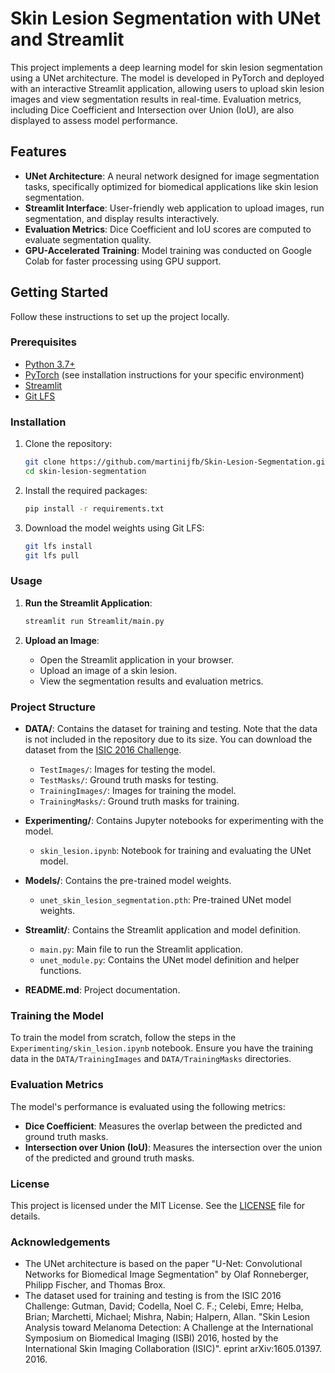 # Skin Lesion Segmentation with UNet and Streamlit

This project implements a deep learning model for skin lesion segmentation using a UNet architecture. The model is developed in PyTorch and deployed with an interactive Streamlit application, allowing users to upload skin lesion images and view segmentation results in real-time. Evaluation metrics, including Dice Coefficient and Intersection over Union (IoU), are also displayed to assess model performance.

## Features

- **UNet Architecture**: A neural network designed for image segmentation tasks, specifically optimized for biomedical applications like skin lesion segmentation.
- **Streamlit Interface**: User-friendly web application to upload images, run segmentation, and display results interactively.
- **Evaluation Metrics**: Dice Coefficient and IoU scores are computed to evaluate segmentation quality.
- **GPU-Accelerated Training**: Model training was conducted on Google Colab for faster processing using GPU support.

## Getting Started

Follow these instructions to set up the project locally.

### Prerequisites

- [Python 3.7+](https://www.python.org/downloads/)
- [PyTorch](https://pytorch.org/) (see installation instructions for your specific environment)
- [Streamlit](https://streamlit.io/)
- [Git LFS](https://git-lfs.github.com/)

### Installation

1. Clone the repository:
    ```sh
    git clone https://github.com/martinijfb/Skin-Lesion-Segmentation.git
    cd skin-lesion-segmentation
    ```

2. Install the required packages:
    ```sh
    pip install -r requirements.txt
    ```

3. Download the model weights using Git LFS:
    ```sh
    git lfs install
    git lfs pull
    ```

### Usage

1. **Run the Streamlit Application**:
    ```sh
    streamlit run Streamlit/main.py
    ```

2. **Upload an Image**:
    - Open the Streamlit application in your browser.
    - Upload an image of a skin lesion.
    - View the segmentation results and evaluation metrics.

### Project Structure

- **DATA/**: Contains the dataset for training and testing. Note that the data is not included in the repository due to its size. You can download the dataset from the [ISIC 2016 Challenge](https://challenge.isic-archive.com/data/).
  - `TestImages/`: Images for testing the model.
  - `TestMasks/`: Ground truth masks for testing.
  - `TrainingImages/`: Images for training the model.
  - `TrainingMasks/`: Ground truth masks for training.

- **Experimenting/**: Contains Jupyter notebooks for experimenting with the model.
  - `skin_lesion.ipynb`: Notebook for training and evaluating the UNet model.

- **Models/**: Contains the pre-trained model weights.
  - `unet_skin_lesion_segmentation.pth`: Pre-trained UNet model weights.

- **Streamlit/**: Contains the Streamlit application and model definition.
  - `main.py`: Main file to run the Streamlit application.
  - `unet_module.py`: Contains the UNet model definition and helper functions.

- **README.md**: Project documentation.

### Training the Model

To train the model from scratch, follow the steps in the `Experimenting/skin_lesion.ipynb` notebook. Ensure you have the training data in the `DATA/TrainingImages` and `DATA/TrainingMasks` directories.

### Evaluation Metrics

The model's performance is evaluated using the following metrics:
- **Dice Coefficient**: Measures the overlap between the predicted and ground truth masks.
- **Intersection over Union (IoU)**: Measures the intersection over the union of the predicted and ground truth masks.

### License

This project is licensed under the MIT License. See the [LICENSE](LICENSE) file for details.

### Acknowledgements

- The UNet architecture is based on the paper "U-Net: Convolutional Networks for Biomedical Image Segmentation" by Olaf Ronneberger, Philipp Fischer, and Thomas Brox.
- The dataset used for training and testing is from the ISIC 2016 Challenge: Gutman, David; Codella, Noel C. F.; Celebi, Emre; Helba, Brian; Marchetti, Michael; Mishra, Nabin; Halpern, Allan. "Skin Lesion Analysis toward Melanoma Detection: A Challenge at the International Symposium on Biomedical Imaging (ISBI) 2016, hosted by the International Skin Imaging Collaboration (ISIC)". eprint arXiv:1605.01397. 2016.